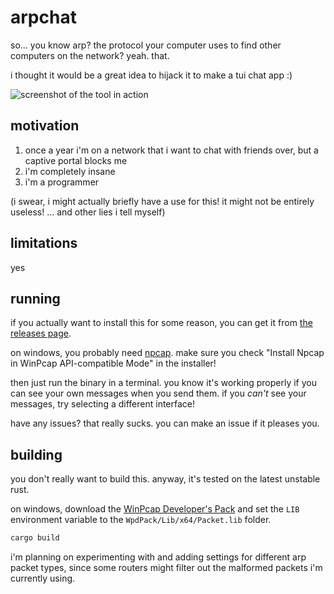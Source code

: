 # arpchat

so... you know arp? the protocol your computer uses to find other computers on the network? yeah. that.

i thought it would be a great idea to hijack it to make a tui chat app :)

![screenshot of the tool in action](https://doggo.ninja/We4N7T.png)

## motivation

1. once a year i'm on a network that i want to chat with friends over, but a captive portal blocks me
2. i'm completely insane
3. i'm a programmer

(i swear, i might actually briefly have a use for this! it might not be entirely useless! ... and other lies i tell myself)

## limitations

yes

## running

if you actually want to install this for some reason, you can get it from [the releases page](https://github.com/kognise/arpchat/releases/latest).

on windows, you probably need [npcap](https://npcap.com/#download). make sure you check "Install Npcap in WinPcap API-compatible Mode" in the installer!

then just run the binary in a terminal. you know it's working properly if you can see your own messages when you send them. if you *can't* see your messages, try selecting a different interface!

have any issues? that really sucks. you can make an issue if it pleases you.

## building

you don't really want to build this. anyway, it's tested on the latest unstable rust.

on windows, download the [WinPcap Developer's Pack](https://crates.io/crates/pnet#:~:text=WinPcap%20Developers%20pack) and set the `LIB` environment variable to the `WpdPack/Lib/x64/Packet.lib` folder.

```sh
cargo build
```

i'm planning on experimenting with and adding settings for different arp packet types, since some routers might filter out the malformed packets i'm currently using.